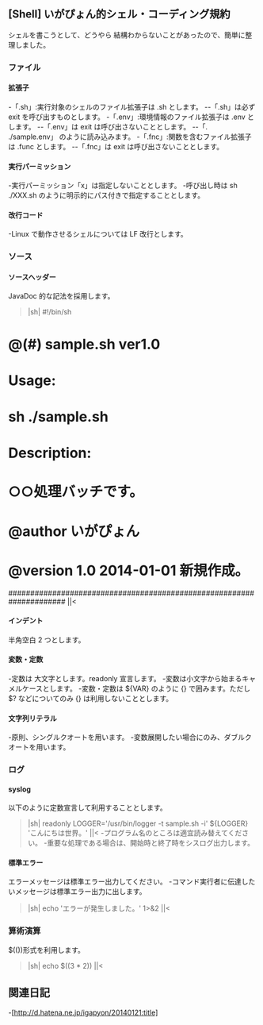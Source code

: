 ## [Shell] いがぴょん的シェル・コーディング規約

シェルを書こうとして、どうやら 結構わからないことがあったので、簡単に整理しました。

### ファイル


#### 拡張子

-「.sh」:実行対象のシェルのファイル拡張子は .sh とします。
--「.sh」は必ず exit を呼び出すものとします。
-「.env」:環境情報のファイル拡張子は .env とします。
--「.env」は exit は呼び出さないこととします。
--「. ./sample.env」 のように読み込みます。
-「.fnc」:関数を含むファイル拡張子は .func とします。
--「.fnc」は exit は呼び出さないこととします。

#### 実行パーミッション

-実行パーミッション「x」は指定しないこととします。
-呼び出し時は sh ./XXX.sh のように明示的にパス付きで指定することとします。

#### 改行コード

-Linux で動作させるシェルについては LF 改行とします。


### ソース


#### ソースヘッダー

JavaDoc 的な記法を採用します。
>|sh|
#!/bin/sh
# @(#) sample.sh ver1.0
#
# Usage:
#   sh ./sample.sh
#
# Description:
#   ○○処理バッチです。
#
# @author いがぴょん
# @version 1.0 2014-01-01 新規作成。
#####################################################################
||<

#### インデント

半角空白 2 つとします。


#### 変数・定数

-定数は 大文字とします。readonly 宣言します。
-変数は小文字から始まるキャメルケースとします。
-変数・定数は ${VAR} のように {} で囲みます。ただし $? などについてのみ {} は利用しないこととします。


#### 文字列リテラル

-原則、シングルクオートを用います。
-変数展開したい場合にのみ、ダブルクオートを用います。


### ログ


#### syslog

以下のように定数宣言して利用することとします。
>|sh|
readonly LOGGER='/usr/bin/logger -t sample.sh -i'
${LOGGER} 'こんにちは世界。'
||<
-プログラム名のところは適宜読み替えてください。
-重要な処理である場合は、開始時と終了時をシスログ出力します。

#### 標準エラー

エラーメッセージは標準エラー出力してください。
-コマンド実行者に伝達したいメッセージは標準エラー出力に出します。
>|sh|
echo 'エラーが発生しました。' 1>&2
||<


### 算術演算

$(())形式を利用します。
>|sh|
echo $((3 * 2))
||<


## 関連日記

-[http://d.hatena.ne.jp/igapyon/20140121:title]

